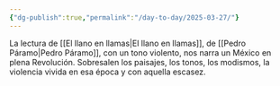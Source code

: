 ```yaml
---
{"dg-publish":true,"permalink":"/day-to-day/2025-03-27/"}
---
```


La lectura de [[El llano en llamas\|El llano en llamas]], de [[Pedro Páramo\|Pedro Páramo]], con un tono violento, nos narra un México en plena Revolución. Sobresalen los paisajes, los tonos, los modismos, la violencia vivida en esa época y con aquella escasez. 